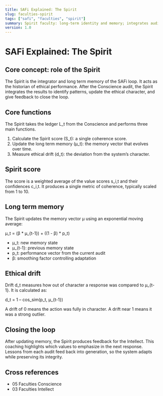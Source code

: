 ```yaml
---
title: SAFi Explained: The Spirit
slug: faculties-spirit
tags: ["safi", "faculties", "spirit"]
summary: Spirit faculty: long-term identity and memory; integrates audits into patterns, tracks alignment and coherence; produces Spirit score S_t.
version: 1.0
---
```


# SAFi Explained: The Spirit

## Core concept: role of the Spirit
The Spirit is the integrator and long term memory of the SAFi loop. It acts as the historian of ethical performance. After the Conscience audit, the Spirit integrates the results to identify patterns, update the ethical character, and give feedback to close the loop.

## Core functions
The Spirit takes the ledger L_t from the Conscience and performs three main functions.

1. Calculate the Spirit score (S_t): a single coherence score.  
2. Update the long term memory (μ_t): the memory vector that evolves over time.  
3. Measure ethical drift (d_t): the deviation from the system’s character.

## Spirit score
The score is a weighted average of the value scores s_i,t and their confidences c_i,t. It produces a single metric of coherence, typically scaled from 1 to 10.

## Long term memory
The Spirit updates the memory vector μ using an exponential moving average:

μ_t = (β * μ_{t-1}) + ((1 - β) * p_t)

- μ_t: new memory state  
- μ_{t-1}: previous memory state  
- p_t: performance vector from the current audit  
- β: smoothing factor controlling adaptation

## Ethical drift
Drift d_t measures how out of character a response was compared to μ_{t-1}. It is calculated as:

d_t = 1 – cos_sim(p_t, μ_{t-1})

A drift of 0 means the action was fully in character. A drift near 1 means it was a strong outlier.

## Closing the loop
After updating memory, the Spirit produces feedback for the Intellect. This coaching highlights which values to emphasize in the next response. Lessons from each audit feed back into generation, so the system adapts while preserving its integrity.

## Cross references
- 05 Faculties Conscience
- 03 Faculties Intellect
